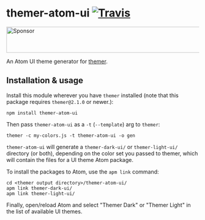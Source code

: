 # themer-atom-ui [![Travis](https://img.shields.io/travis/mjswensen/themer-atom-ui.svg)](https://travis-ci.org/mjswensen/themer-atom-ui)

<a target='_blank' rel='nofollow' href='https://app.codesponsor.io/link/hHKoUkX4tpsdAzjvSfNXFb22/mjswensen/themer-atom-ui'>
  <img alt='Sponsor' width='888' height='68' src='https://app.codesponsor.io/embed/hHKoUkX4tpsdAzjvSfNXFb22/mjswensen/themer-atom-ui.svg' />
</a>

An Atom UI theme generator for [themer](https://github.com/mjswensen/themer).

## Installation & usage

Install this module wherever you have `themer` installed (note that this package requires `themer@2.1.0` or newer.):

    npm install themer-atom-ui

Then pass `themer-atom-ui` as a `-t` (`--template`) arg to `themer`:

    themer -c my-colors.js -t themer-atom-ui -o gen

`themer-atom-ui` will generate a `themer-dark-ui/` or `themer-light-ui/` directory (or both), depending on the color set you passed to themer, which will contain the files for a UI theme Atom package.

To install the packages to Atom, use the `apm link` command:

    cd <themer output directory>/themer-atom-ui/
    apm link themer-dark-ui/
    apm link themer-light-ui/

Finally, open/reload Atom and select "Themer Dark" or "Themer Light" in the list of available UI themes.

